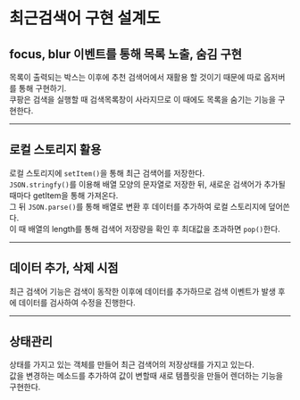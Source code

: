 # 최근검색어 구현 설계도

## focus, blur 이벤트를 통해 목록 노출, 숨김 구현

목록이 출력되는 박스는 이후에 추천 검색어에서 재활용 할 것이기 때문에 따로 옵저버를 통해 구현하기.  
쿠팡은 검색을 실행할 때 검색목록창이 사라지므로 이 때에도 목록을 숨기는 기능을 구현한다.

---

## 로컬 스토리지 활용

로컬 스토리지에 ```setItem()```을 통해 최근 검색어를 저장한다.  
```JSON.stringfy()```를 이용해 배열 모양의 문자열로 저장한 뒤, 새로운 검색어가 추가될 때마다 getItem을 통해 가져온다.  
그 뒤 ```JSON.parse()```를 통해 배열로 변환 후 데이터를 추가하여 로컬 스토리지에 덮어쓴다.  
이 때 배열의 length를 통해 검색어 저장량을 확인 후 최대값을 초과하면 `pop()`한다.  

---

## 데이터 추가, 삭제 시점
최근 검색어 기능은 검색이 동작한 이후에 데이터를 추가하므로 검색 이벤트가 발생 후에 데이터를 검사하여 수정을 진행한다.

---

## 상태관리
상태를 가지고 있는 객체를 만들어 최근 검색어의 저장상태를 가지고 있는다.  
값을 변경하는 메소드를 추가하여 값이 변할때 새로 템플릿을 만들어 렌더하는 기능을 구현한다.